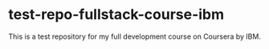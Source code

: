 # test-repo-fullstack-course-ibm
This is a test repository for my full development course on Coursera by IBM.

